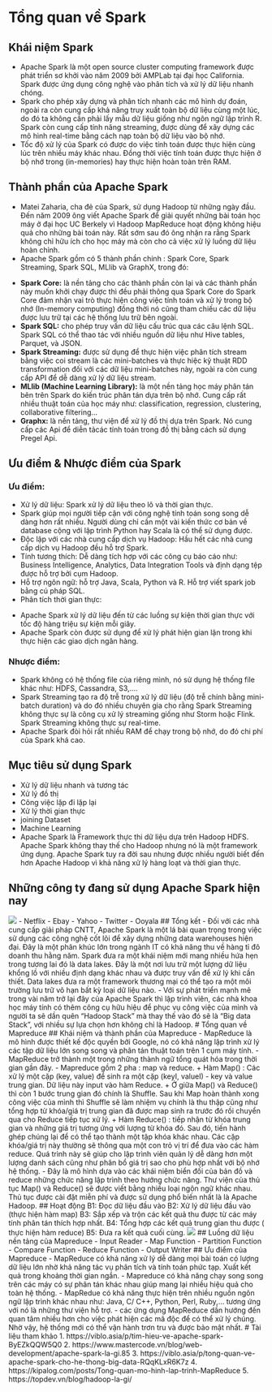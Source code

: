 # Tổng quan về Spark
## Khái niệm Spark
 - Apache Spark là một open source cluster computing framework được phát triển sơ khởi vào năm 2009 bởi AMPLab tại đại học California. Spark được ứng dụng công nghệ vào phân tích và xử lý dữ liệu nhanh chóng.
 - Spark cho phép xây dựng và phân tích nhanh các mô hình dự đoán, ngoài ra còn cung cấp khả năng truy xuất toàn bộ dữ liệu cùng một lúc, do đó ta không cần phải lấy mẫu dữ liệu giống như ngôn ngữ lập trình R. Spark còn cung cấp tính năng streaming, được dùng để xây dựng các mô hình real-time bằng cách nạp toàn bộ dữ liệu vào bộ nhớ.
 - Tốc độ xử lý của Spark có được do việc tính toán được thực hiện cùng lúc trên nhiều máy khác nhau. Đồng thời việc tính toán được thực hiện ở bộ nhớ trong (in-memories) hay thực hiện hoàn toàn trên RAM.
## Thành phần của Apache Spark
 - Matei Zaharia, cha đẻ của Spark, sử dụng Hadoop từ những ngày đầu. Đến năm 2009 ông viết Apache Spark để giải quyết những bài toán học máy ở đại học UC Berkely vì Hadoop MapReduce hoạt động không hiệu quả cho những bài toán này. Rất sớm sau đó ông nhận ra rằng Spark không chỉ hữu ích cho học máy mà còn cho cả việc xử lý luồng dữ liệu hoàn chỉnh.
 - Apache Spark gồm có 5 thành phần chính : Spark Core, Spark Streaming, Spark SQL, MLlib và GraphX, trong đó:
  + **Spark Core:** là nền tảng cho các thành phần còn lại và các thành phần này muốn khởi chạy được thì đều phải thông qua Spark Core do Spark Core đảm nhận vai trò thực hiện công việc tính toán và xử lý trong bộ nhớ (In-memory computing) đồng thời nó cũng tham chiếu các dữ liệu được lưu trữ tại các hệ thống lưu trữ bên ngoài.
  + **Spark SQL:** cho phép truy vấn dữ liệu cấu trúc qua các câu lệnh SQL. Spark SQL có thể thao tác với nhiều nguồn dữ liệu như Hive tables, Parquet, và JSON.
  + **Spark Streaming:** được sử dụng để thực hiện việc phân tích stream bằng việc coi stream là các mini-batches và thực hiệc kỹ thuật RDD transformation đối với các dữ liệu mini-batches này, ngoài ra còn cung cấp API để dễ dàng xử lý dữ liệu stream.
  + **MLlib (Machine Learning Library):** là một nền tảng học máy phân tán bên trên Spark do kiến trúc phân tán dựa trên bộ nhớ. Cung cấp rất nhiều thuật toán của học máy như: classification, regression, clustering, collaborative filtering…
  + **Graphx:** là nền tảng, thư viện để xử lý đồ thị dựa trên Spark. Nó cung cấp các Api để diễn tảcác tính toán trong đồ thị bằng cách sử dụng Pregel Api.
 ## Ưu điểm & Nhược điểm của Spark
 ### Ưu điểm:
 - Xử lý dữ liệu: Spark xử lý dữ liệu theo lô và thời gian thực.
 - Spark giúp mọi người tiếp cận với công nghệ tính toán song song dễ dàng hơn rất nhiều. Người dùng chỉ cần một vài kiến thức cơ bản về database cộng với lập trình Python hay Scala là có thể sử dụng được.
 - Độc lập với các nhà cung cấp dịch vụ Hadoop: Hầu hết các nhà cung cấp dịch vụ Hadoop đều hỗ trợ Spark.
 - Tính tương thích: Dễ dàng tích hợp với các công cụ báo cáo như: Business Intelligence, Analytics, Data Integration Tools và định dạng tệp được hỗ trợ bởi cụm Hadoop.
 - Hỗ trợ ngôn ngữ: hỗ trợ Java, Scala, Python và R. Hỗ trợ viết spark job bằng cú pháp SQL.
 - Phân tích thời gian thực: 
  + Apache Spark xử lý dữ liệu đến từ các luồng sự kiện thời gian thực với tốc độ hàng triệu sự kiện mỗi giây.
  + Apache Spark còn được sử dụng để xử lý phát hiện gian lận trong khi thực hiện các giao dịch ngân hàng.
### Nhược điểm:
 - Spark không có hệ thống file của riêng mình, nó sử dụng hệ thống file khác như: HDFS, Cassandra, S3,….
 - Spark Streaming tạo ra độ trễ trong xử lý dữ liệu (độ trễ chính bằng mini-batch duration) và do đó nhiều chuyên gia cho rằng Spark Streaming không thực sự là công cụ xử lý streaming giống như Storm hoặc Flink. Spark Streaming không thực sự real-time.
 - Apache Spark đòi hỏi rất nhiều RAM để chạy trong bộ nhớ, do đó chi phí của Spark khá cao.
## Mục tiêu sử dụng Spark
 - Xử lý dữ liệu nhanh và tương tác
 - Xử lý đồ thị
 - Công việc lặp đi lặp lại
 - Xử lý thời gian thực
 - joining Dataset
 - Machine Learning
 - Apache Spark là Framework thực thi dữ liệu dựa trên Hadoop HDFS. Apache Spark không thay thế cho Hadoop nhưng nó là một framework ứng dụng. Apache Spark tuy ra đời sau nhưng được nhiều người biết đến hơn Apache Hadoop vì khả năng xử lý hàng loạt và thời gian thực.
## Những công ty đang sử dụng Apache Spark hiện nay
<img src="https://viblo.asia/uploads/fdac5aee-56e7-4a29-83f8-edc8dff6b9c8.jpg">
- Netflix
- Ebay
- Yahoo
- Twitter
- Ooyala
## Tổng kết
- Đối với các nhà cung cấp giải pháp CNTT, Apache Spark là một lá bài quan trọng trong việc sử dụng các công nghệ cốt lõi để xây dựng những data warehouses hiện đại. Đây là một phân khúc lớn trong ngành IT có khả năng thu về hàng tỉ đô doanh thu hằng năm. Spark đưa ra một khái niệm mới mang nhiều hứa hẹn trong tương lai đó là data lakes. Đây là một nơi lưu trữ một lượng dữ liệu khổng lồ với nhiều định dạng khác nhau và được truy vấn để xử lý khi cần thiết. Data lakes đưa ra một framework thương mại có thể tạo ra một môi trường lưu trữ vô hạn bất kỳ loại dữ liệu nào.
- Với sự phát triển mạnh mẽ trong vài năm trở lại đây của Apache Spark thì lập trình viên, các nhà khoa học máy tính có thêm công cụ hữu hiệu để phục vụ công việc của mình và người ta sẽ dần quên “Hadoop Stack” mà thay thế vào đó sẽ là “Big data Stack”, với nhiều sự lựa chọn hơn không chỉ là Hadoop.
# Tổng quan về Mapreduce
## Khái niệm và thành phần của Mapreduce
 - MapReduce là mô hình được thiết kế độc quyền bởi Google, nó có khả năng lập trình xử lý các tập dữ liệu lớn song song và phân tán thuật toán trên 1 cụm máy tính.
 - MapReduce trở thành một trong những thành ngữ tổng quát hóa trong thời gian gần đây.
 - Mapreduce gồm 2 pha : map và reduce.
  + Hàm Map() : Các xử lý một cặp (key, value) để sinh ra một cặp (keyI, valueI) - key và value trung gian. Dữ liệu này input vào hàm Reduce.
  + Ở giữa Map() và Reduce() thì còn 1 bước trung gian đó chính là Shuffle. Sau khi Map hoàn thành  xong công việc của mình thì Shuffle sẽ làm nhiệm vụ chính là thu thập cũng như tổng hợp từ khóa/giá trị trung gian đã được map sinh ra trước đó rồi chuyển qua cho Reduce tiếp tục xử lý.
  + Hàm Reduce() : tiếp nhận từ khóa trung gian và những giá trị tương ứng với lượng từ khóa đó. Sau đó, tiến hành ghép chúng lại để có thể tạo thành một tập khóa khác nhau. Các cặp khóa/giá trị này thường sẽ thông qua một con trỏ vị trí để đưa vào các hàm reduce. Quá trình này sẽ giúp cho lập trình viên quản lý dễ dàng hơn một lượng danh sách cũng như  phân bổ giá trị sao cho  phù hợp nhất với bộ nhớ hệ thống.
 - Đây là mô hình dựa vào các khái niệm biển đối của bản đồ và reduce những chức năng lập trình theo hướng chức năng. Thư viện của thủ tục Map() và Reduce() sẽ được viết bằng nhiều loại ngôn ngữ khác nhau. Thủ tục được cài đặt miễn phí và được sử dụng phổ biến nhất là là Apache Hadoop.
## Hoạt động
B1: Đọc dữ liệu đầu vào
B2: Xử lý dữ liệu đầu vào (thực hiện hàm map)
B3: Sắp xếp và trộn các kết quả thu được từ các máy tính phân tán thích hợp nhất.
B4: Tổng hợp các kết quả trung gian thu được ( thực hiện hàm reduce)
B5: Đưa ra kết quả cuối cùng.
<img src="https://s3-ap-southeast-1.amazonaws.com/kipalog.com/m%C3%B4%20h%C3%ACnh%20ho%E1%BA%A1t%20%C4%91%E1%BB%99ng.png_5a3zte8t56">
## Luồng dữ liệu nền tảng của Mapreduce
 - Input Reader
 - Map Function
 - Partition Function
 - Compare Function
 - Reduce Function
 - Output Writer
## Ưu điểm của Mapreduce
- MapReduce có khả năng xử lý dễ dàng mọi bài toán có lượng dữ liệu lớn nhờ khả năng tác vụ phân tích và tính toán phức tạp. Xuất kết quả trong khoảng thời gian ngắn.
- Mapreduce có khả năng chạy song song trên các máy có sự phân tán  khác nhau giúp mang lại nhiều hiệu quả cho toàn hệ thống.
- MapRedue có khả năng thực hiện trên nhiều nguồn ngôn ngữ lập trình khác nhau như: Java, C/ C++, Python, Perl, Ruby,… tương ứng với nó là những thư viện hỗ trợ. 
- các ứng dụng MapReduce dần hướng đến quan tâm nhiều hơn cho việc phát hiện các mã độc để có thể xử lý chúng. Nhờ vậy, hệ thống mới có thể vận hành trơn tru và được bảo mật nhất.
# Tài liệu tham khảo
1. https://viblo.asia/p/tim-hieu-ve-apache-spark-ByEZkQQW5Q0
2. https://www.mastercode.vn/blog/web-development/apache-spark-la-gi.85
3. https://viblo.asia/p/tong-quan-ve-apache-spark-cho-he-thong-big-data-RQqKLxR6K7z
4. https://kipalog.com/posts/Tong-quan-mo-hinh-lap-trinh-MapReduce
5. https://topdev.vn/blog/hadoop-la-gi/
